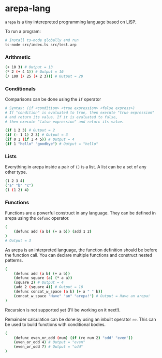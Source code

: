 # arepa-lang

`arepa` is a tiny interepreted programming language based on LISP.

To run a program:

```bash
# Install ts-node globally and run
ts-node src/index.ts src/test.arp
```

### Arithmetic

```bash
(+ 10 3) # Output = 13
(* 2 (+ 4 1)) # Output = 10
(/ 100 (/ 25 (+ 2 3))) # Output = 20
```

### Conditionals

Comparisons can be done using the `if` operator

```bash
# Syntax: (if <condition> <true expression> <false express>)
# If "condition" is evaluated to true, then execute "true expression"
# and return its value. If it is evaluated to false,
# then execute "false expression" and return its value.

(if 1 2 3) # Output = 2
(if (- 1 1) 2 3) # Output = 3
(if 0 1 (if 1 4 5)) # Output = 4
(if 1 "hello" "goodbye") # Output = "hello"
```

### Lists

Everything in arepa inside a pair of `()` is a list. A list can be a set of any other type.

```bash
(1 2 3 4)
("a" "b" "c")
(1 (1 2) 4)
```

### Functions

Functions are a powerful construct in any language. They can be defined in arepa using the `defunc` operator.

```bash
(
    (defunc add (a b) (+ a b)) (add 1 2)
)
# Output = 3
```

As arepa is an interpreted language, the function definition should be before the function call. You can declare multiple functions and construct nested patterns.

```bash
(
    (defunc add (a b) (+ a b))
    (defunc square (a) (* a a))
    (square 2) # Output = 4
    (add 2 (square 4)) # Output = 18
    (defunc concat_w_space (a b) (+ a " " b))
    (concat_w_space "Have" "an" "arepa!") # Output = Have an arepa!
)
```

Recursion is not supported yet (I'll be working on it next!).

Remainder calculation can be done by using an inbuilt operator `re`. This can be used to build functions with conditional bodies.

```bash
(
    (defunc even_or_odd (num) (if (re num 2) "odd" "even"))
    (even_or_odd 4) # Output = "even"
    (even_or_odd 7) # Output = "odd"
)
```
